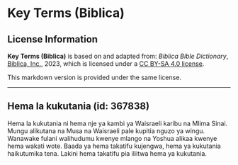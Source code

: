 # Key Terms (Biblica)

## License Information

**Key Terms (Biblica)** is based on and adapted from: _Biblica Bible Dictionary_, [Biblica, Inc.](https://www.biblica.com/), 2023, which is licensed under a [CC BY-SA 4.0 license](https://creativecommons.org/licenses/by-sa/4.0/legalcode.en).

This markdown version is provided under the same license.



--------------------------------

## Hema la kukutania (id: 367838)

Hema la kukutania ni hema nje ya kambi ya Waisraeli karibu na Mlima Sinai. Mungu alikutana na Musa na Waisraeli pale kupitia nguzo ya wingu. Wanawake fulani walihudumu kwenye mlango na Yoshua alikaa kwenye hema wakati wote. Baada ya hema takatifu kujengwa, hema ya kukutania haikutumika tena. Lakini hema takatifu pia iliitwa hema ya kukutania.


